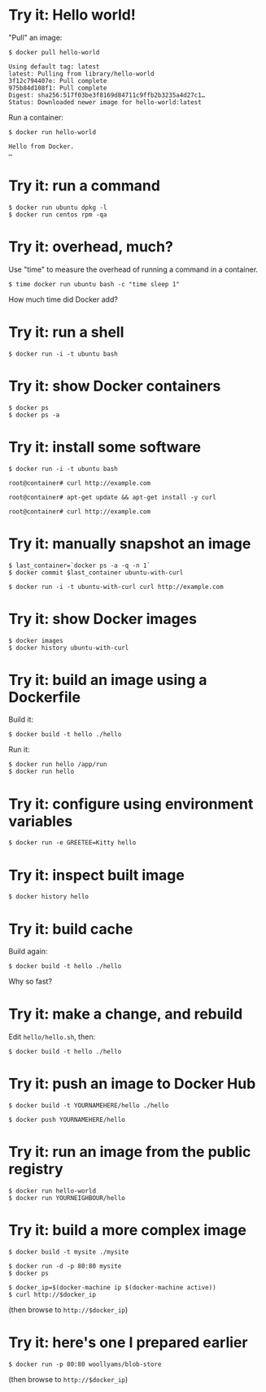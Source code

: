 # Try it: Hello world!

"Pull" an image:

```
$ docker pull hello-world

Using default tag: latest
latest: Pulling from library/hello-world
3f12c794407e: Pull complete
975b84d108f1: Pull complete
Digest: sha256:517f03be3f8169d84711c9ffb2b3235a4d27c1…
Status: Downloaded newer image for hello-world:latest
```

Run a container:

```
$ docker run hello-world

Hello from Docker.
…
```

# Try it: run a command

```
$ docker run ubuntu dpkg -l
$ docker run centos rpm -qa
```

# Try it: overhead, much?

Use "time" to measure the overhead of running a command in a container.

```
$ time docker run ubuntu bash -c "time sleep 1"
```

How much time did Docker add?

# Try it: run a shell

```
$ docker run -i -t ubuntu bash
```

# Try it: show Docker containers

```
$ docker ps
$ docker ps -a
```

# Try it: install some software

```
$ docker run -i -t ubuntu bash

root@container# curl http://example.com

root@container# apt-get update && apt-get install -y curl

root@container# curl http://example.com
```

# Try it: manually snapshot an image

```
$ last_container=`docker ps -a -q -n 1`
$ docker commit $last_container ubuntu-with-curl

$ docker run -i -t ubuntu-with-curl curl http://example.com
```

# Try it: show Docker images

```
$ docker images
$ docker history ubuntu-with-curl
```

# Try it: build an image using a Dockerfile

Build it:

```
$ docker build -t hello ./hello
```

Run it:

```
$ docker run hello /app/run
$ docker run hello
```

# Try it: configure using environment variables

```
$ docker run -e GREETEE=Kitty hello
```

# Try it: inspect built image

```
$ docker history hello
```

# Try it: build cache

Build again:

```
$ docker build -t hello ./hello
```

Why so fast?

# Try it: make a change, and rebuild

Edit `hello/hello.sh`, then:

```
$ docker build -t hello ./hello
```

# Try it: push an image to Docker Hub

```
$ docker build -t YOURNAMEHERE/hello ./hello

$ docker push YOURNAMEHERE/hello
```

# Try it: run an image from the public registry

```
$ docker run hello-world
$ docker run YOURNEIGHBOUR/hello
```

# Try it: build a more complex image

```
$ docker build -t mysite ./mysite

$ docker run -d -p 80:80 mysite
$ docker ps

$ docker_ip=$(docker-machine ip $(docker-machine active))
$ curl http://$docker_ip
```

(then browse to `http://$docker_ip`)

# Try it: here's one I prepared earlier

```
$ docker run -p 80:80 woollyams/blob-store
```

(then browse to `http://$docker_ip`)

    
